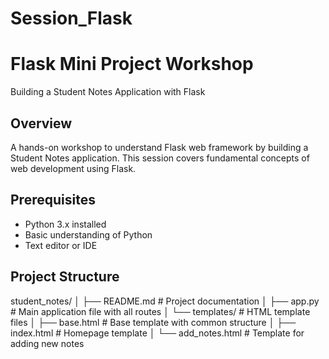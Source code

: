 # Session_Flask

# Flask Mini Project Workshop
Building a Student Notes Application with Flask

## Overview
A hands-on workshop to understand Flask web framework by building a Student Notes application. This session covers fundamental concepts of web development using Flask.

## Prerequisites
- Python 3.x installed
- Basic understanding of Python
- Text editor or IDE

## Project Structure
student_notes/
│
├── README.md          # Project documentation
│
├── app.py            # Main application file with all routes
│
└── templates/        # HTML template files
│
├── base.html     # Base template with common structure
│
├── index.html    # Homepage template
│
└── add_notes.html # Template for adding new notes

